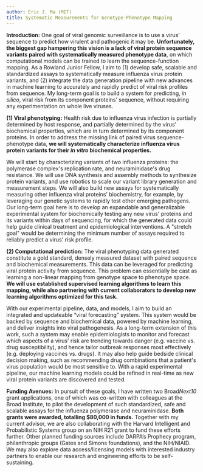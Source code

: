 ```yaml
---
author: Eric J. Ma (MIT)
title: Systematic Measurements for Genotype-Phenotype Mapping
---
```


<!--
Robert's comments on the title, and general comments.:
1. Make title more direct. "Prediction of viral risk by systematic genotype-phenotype mapping." Make it clear that it was about viruses.
    2. >>>> done!
2. Using a single example gives the reader a "tangible example" on which I can build the case for generalizable measurements & principles.
    3. >>>> done!
 -->

**Introduction:** One goal of viral genomic surveillance is to use a virus’ sequence to predict how virulent and pathogenic it may be. **Unfortunately, the biggest gap hampering this vision is a lack of viral protein sequence variants paired with systematically measured phenotype data**, on which computational models can be trained to learn the sequence-function mapping. As a Rowland Junior Fellow, I aim to (1) develop safe, scalable and standardized assays to systematically measure influenza virus protein variants, and (2) integrate the data generation pipeline with new advances in machine learning to accurately and rapidly predict of viral risk profiles from sequence. <!--JR: I see number 2 as the real big thing. I wonder if there’s a better way to pose this as that as the focus and then using virus as an example of what could be done with any viral that you could accomplish #1 with. --><!--EM: Tricky part is that RJFs are meant to be experimentalists. Let me think about this... --> My long-term goal is to build a system for predicting, *in silico*, viral risk from its component proteins’ sequence, without requiring any experimentation on whole live viruses.

<!--
Bill's comments on section 1:
1. It's still a bit high level.
2. "neuraminidase variants' drug resistance" - not so clear.
3. "dashboard" - might be a better word. Sounds a bit colloquial.
4. Rowland fellows - I might be writing with too much jargon here.
5. "Plug-and-play" - sounds a bit colloquial.
6. Do not leave reader with impression that I'm only going to be looking at two proteins for all viruses.
7.
-->

<!--EM: I took out the figure. It isn't accurate for what I'm trying to communicate. Still thinking...-->

<!-- Try adding some content that hints at "flu being the starting system" -->

**(1) Viral phenotyping:** Health risk due to influenza virus infection is partially determined by host response, and partially determined by the virus' biochemical properties, which are in turn determined by its component proteins. In order to address the missing link of paired virus sequence-phenotype data, **we will systematically characterize influenza virus protein variants for their *in vitro* biochemical properties.**

We will start by characterizing variants of two influenza proteins: the polymerase complex's replication rate, and neuraminidase's drug resistance. We will use DNA synthesis and assembly methods to synthesize protein variants, and use robotics to scale our variant library generation and measurement steps. We will also build new assays for systematically measuring other influenza viral proteins' biochemistry, for example, by leveraging our genetic systems to rapidly test other emerging pathogens. Our long-term goal here is to develop an expandable and generalizable experimental system for biochemically testing any new virus' proteins and its variants within days of sequencing, for which the generated data could help guide clinical treatment and epidemiological interventions. A "stretch goal" would be determining the minimum number of assays required to reliably predict a virus' risk profile.

<!--
Bill's comments on section 2:
1. "viral forecasting system" - a bit misleading.
2. pointers on allostery, folding - these are important, but right now not yet mentioned. these could be added to the first paragraph.
3. Might be good to put in an example?
4. Put in some referenceable pointers for the reader, to help the reader connect back.
 -->


**(2) Computational prediction:** The viral phenotyping data generated constitute a gold standard, densely measured dataset with paired sequence and biochemical measurements. This data can be leveraged for predicting viral protein activity from sequence. This problem can essentially be cast as learning a non-linear mapping from genotype space to phenotype space.<!--JR: What is the possible/probable noise that interferes? How can it be avoided, or what else might need to be considered? Alternatives? --><!--EM: Not sure what you mean by this? --> **We will use established supervised learning algorithms to learn this mapping, while also partnering with current collaborators to develop new learning algorithms optimized for this task.**

With our experimental pipeline, data, and models, I aim to build an integrated and updateable “viral forecasting” system. This system would be backed by sequence and biochemical data, powered by machine learning, and deliver insights into viral pathogenesis. As a long-term extension of this work, such a system may enable epidemiologists to monitor and forecast which aspects of a virus' risk are trending towards danger (e.g. vaccine vs. drug susceptibility), and hence tailor outbreak responses most effectively (e.g. deploying vaccines vs. drugs). It may also help guide bedside clinical decision making, such as recommending drug combinations that a patient's virus population would be most sensitive to. With a rapid experimental pipeline, our machine learning models could be refined in real-time as new viral protein variants are discovered and tested.

<!--
Bill's comments on planned funding avenues:
1. How will being an RJF help with advancing the science? May want to emphasize this isntead of the "Funding Avenues" portion.
 -->

**Funding Avenues:** In pursuit of these goals, I have written two Broad*Next10* grant applications, one of which was co-written with colleagues at the Broad Institute, to <!-- Can we highlight this? -->pilot the development of such standardized, safe and scalable assays for the influenza polymerase and neuraminidase. **Both grants were awarded, totalling \$80,000 in funds.** Together with my current advisor, we are also collaborating with the Harvard Intelligent and Probabilistic Systems group on an NIH R21 grant to fund these efforts further. Other planned funding sources include DARPA’s Prophecy program, philanthropic groups (Gates and Simons foundations), and the NIH/NIAID. We may also explore data access/licensing models with interested industry partners to enable our research and engineering efforts to be self-sustaining.